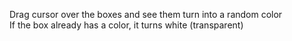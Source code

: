 Drag cursor over the boxes and see them turn into a random color <br />
If the box already has a color, it turns white (transparent)
